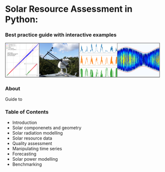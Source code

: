 # Solar Resource Assessment in Python:
### Best practice guide with interactive examples
![Processing of Solar Radiation Measurements in Python](/graphics/cover_photo.png)


### About
Guide to 


### Table of Contents
* Introduction
* Solar componenets and geometry
* Solar radiation modelling
* Solar resource data
* Quality assessment
* Manipulating time series
* Forecasting
* Solar power modelling
* Benchmarking





